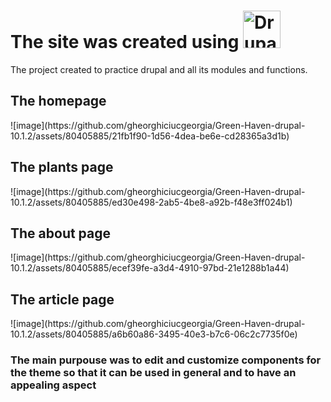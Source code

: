 <h1>The site was created using <img alt="Drupal Logo" src="https://www.drupal.org/files/Wordmark_blue_RGB.png" height="60px"></h1>

<p>The project created to practice drupal and all its modules and functions.</p>
<h2>The homepage</h2>
![image](https://github.com/gheorghiciucgeorgia/Green-Haven-drupal-10.1.2/assets/80405885/21fb1f90-1d56-4dea-be6e-cd28365a3d1b)

<h2>The plants page</h2>
![image](https://github.com/gheorghiciucgeorgia/Green-Haven-drupal-10.1.2/assets/80405885/ed30e498-2ab5-4be8-a92b-f48e3ff024b1)
<h2>The about page</h2>
![image](https://github.com/gheorghiciucgeorgia/Green-Haven-drupal-10.1.2/assets/80405885/ecef39fe-a3d4-4910-97bd-21e1288b1a44)
<h2>The article page</h2>
![image](https://github.com/gheorghiciucgeorgia/Green-Haven-drupal-10.1.2/assets/80405885/a6b60a86-3495-40e3-b7c6-06c2c7735f0e)

<h3>The main purpouse was to edit and customize components for the theme so that it can be used in general and to have an appealing aspect</h3>

[Drupal.org]: https://www.drupal.org
[Drupal community]: https://www.drupal.org/community
[GitLab repository]: https://git.drupalcode.org/project/drupal
[issue queue]: https://www.drupal.org/project/issues/drupal
[issue forks]: https://www.drupal.org/drupalorg/docs/gitlab-integration/issue-forks-merge-requests
[documentation]: https://www.drupal.org/documentation
[changelog]: https://www.drupal.org/list-changes/drupal
[modules]: https://www.drupal.org/project/project_module
[security advisories]: https://www.drupal.org/security
[security RSS]: https://www.drupal.org/security/rss.xml
[security team]: https://www.drupal.org/drupal-security-team
[service providers]: https://www.drupal.org/drupal-services
[support]: https://www.drupal.org/support
[trademark]: https://www.drupal.com/trademark
